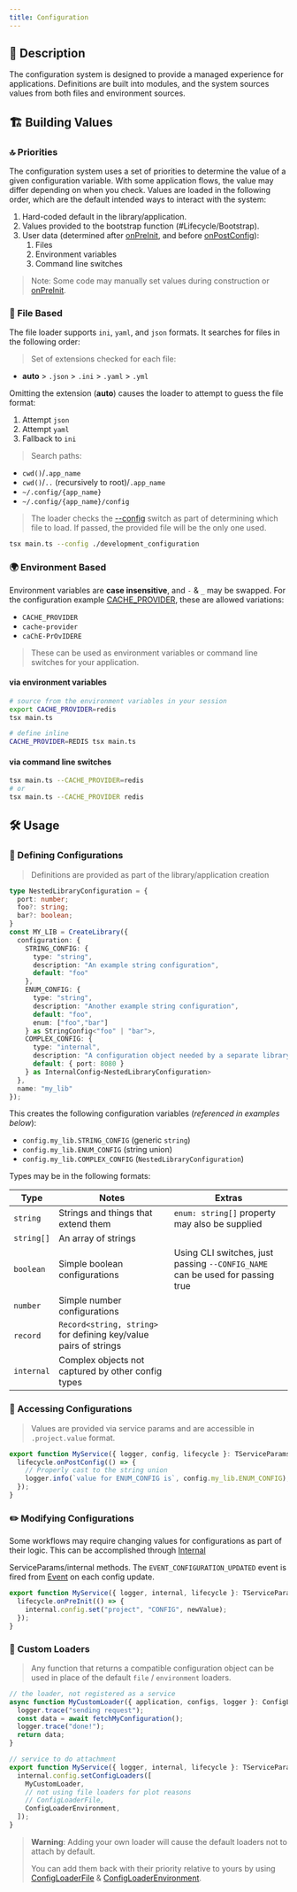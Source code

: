 ```yaml
---
title: Configuration
---
```

## 📝 Description

The configuration system is designed to provide a managed experience for applications. Definitions are built into modules, and the system sources values from both files and environment sources.

## 🏗️ Building Values

### 🔝 Priorities

The configuration system uses a set of priorities to determine the value of a given configuration variable. With some application flows, the value may differ depending on when you check. Values are loaded in the following order, which are the default intended ways to interact with the system:

1. Hard-coded default in the library/application.
2. Values provided to the bootstrap function (#Lifecycle/Bootstrap).
3. User data (determined after [onPreInit](/docs/core/lifecycle/onPreInit), and before [onPostConfig](/docs/core/lifecycle/onPostConfig)):
    1. Files
    2. Environment variables
    3. Command line switches

> Note: Some code may manually set values during construction or [onPreInit](/docs/core/lifecycle/onPreInit).

### 📂 File Based

The file loader supports `ini`, `yaml`, and `json` formats. It searches for files in the following order:

> Set of extensions checked for each file:

- **auto** > `.json` > `.ini` > `.yaml` > `.yml`

Omitting the extension (**auto**) causes the loader to attempt to guess the file format:

1. Attempt `json`
2. Attempt `yaml`
3. Fallback to `ini`

> Search paths:

- `cwd()`/`.app_name`
- `cwd()`/`..` (recursively to root)/`.app_name`
- `~/.config/{app_name}`
- `~/.config/{app_name}/config`

> The loader checks the [--config](/docs/core/config/CONFIG) switch as part of determining which file to load. If passed, the provided file will be the only one used.

```bash
tsx main.ts --config ./development_configuration
```

### 🌍 Environment Based

Environment variables are **case insensitive**, and `-` & `_` may be swapped. For the configuration example [CACHE_PROVIDER](/docs/core/config/CACHE_PROVIDER), these are allowed variations:

- `CACHE_PROVIDER`
- `cache-provider`
- `caChE-PrOvIDERE`

> These can be used as environment variables or command line switches for your application.

#### via environment variables

```bash
# source from the environment variables in your session
export CACHE_PROVIDER=redis
tsx main.ts

# define inline
CACHE_PROVIDER=REDIS tsx main.ts
```

#### via command line switches

```bash
tsx main.ts --CACHE_PROVIDER=redis
# or
tsx main.ts --CACHE_PROVIDER redis
```

## 🛠️ Usage

### 📐 Defining Configurations

> Definitions are provided as part of the library/application creation

```typescript
type NestedLibraryConfiguration = {
  port: number;
  foo?: string;
  bar?: boolean;
}
const MY_LIB = CreateLibrary({
  configuration: {
    STRING_CONFIG: {
      type: "string",
      description: "An example string configuration",
      default: "foo"
    },
    ENUM_CONFIG: {
      type: "string",
      description: "Another example string configuration",
      default: "foo",
      enum: ["foo","bar"]
    } as StringConfig<"foo" | "bar">,
    COMPLEX_CONFIG: {
      type: "internal",
      description: "A configuration object needed by a separate library",
      default: { port: 8080 }
    } as InternalConfig<NestedLibraryConfiguration>
  },
  name: "my_lib"
});
```

This creates the following configuration variables (*referenced in examples below*):

- `config.my_lib.STRING_CONFIG` (generic `string`)
- `config.my_lib.ENUM_CONFIG` (string union)
- `config.my_lib.COMPLEX_CONFIG` (`NestedLibraryConfiguration`)

Types may be in the following formats:

| Type       | Notes                                                            | Extras                                                                             |
| ---------- | ---------------------------------------------------------------- | ---------------------------------------------------------------------------------- |
| `string`   | Strings and things that extend them                              | `enum: string[]` property may also be supplied                                     |
| `string[]` | An array of strings                                              |                                                                                    |
| `boolean`  | Simple boolean configurations                                    | Using CLI switches, just passing `--CONFIG_NAME` can be used for passing true     |
| `number`   | Simple number configurations                                     |                                                                                    |
| `record`   | `Record<string, string>` for defining key/value pairs of strings |                                                                                    |
| `internal` | Complex objects not captured by other config types               |                                                                                    |

### 🔑 Accessing Configurations

> Values are provided via service params and are accessible in `.project.value` format.

```typescript
export function MyService({ logger, config, lifecycle }: TServiceParams) {
  lifecycle.onPostConfig(() => {
    // Properly cast to the string union
    logger.info(`value for ENUM_CONFIG is`, config.my_lib.ENUM_CONFIG);
  });
}
```

### ✏️ Modifying Configurations

Some workflows may require changing values for configurations as part of their logic. This can be accomplished through [Internal](/docs/core/internal)

ServiceParams/internal methods. The `EVENT_CONFIGURATION_UPDATED` event is fired from [Event](/docs/core/event) on each config update.

```typescript
export function MyService({ logger, internal, lifecycle }: TServiceParams) {
  lifecycle.onPreInit(() => {
    internal.config.set("project", "CONFIG", newValue);
  });
}
```

### 🛒 Custom Loaders

> Any function that returns a compatible configuration object can be used in place of the default `file` / `environment` loaders.

```typescript
// the loader, not registered as a service
async function MyCustomLoader({ application, configs, logger }: ConfigLoaderParams) {
  logger.trace("sending request");
  const data = await fetchMyConfiguration();
  logger.trace("done!");
  return data;
}

// service to do attachment
export function MyService({ logger, internal, lifecycle }: TServiceParams) {
  internal.config.setConfigLoaders([
    MyCustomLoader,
    // not using file loaders for plot reasons
    // ConfigLoaderFile,
    ConfigLoaderEnvironment,
  ]);
}
```

> **Warning**: Adding your own loader will cause the default loaders not to attach by default.
>
> You can add them back with their priority relative to yours by using [ConfigLoaderFile](/docs/core/config/ConfigLoaderFile) & [ConfigLoaderEnvironment](/docs/core/config/ConfigLoaderEnvironment).

